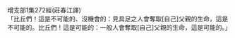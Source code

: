 增支部1集272經(莊春江譯)  
「比丘們！這是不可能的、沒機會的：見具足之人會奪取[自己]父親的生命，這是不可能的。比丘們！這是可能的：一般人會奪取[自己]父親的生命，這是可能的。」  
  
  
